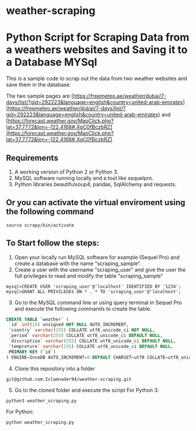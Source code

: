 # weather-scraping

# Python Script for Scraping Data from a weathers websites and Saving it to a Database MYSql
This is a sample code to scrap out the data from two weather websites and save them in the database.


The two sample pages are [https://freemeteo.ae/weather/dubai/7-days/list/?gid=292223&language=english&country=united-arab-emirates](https://freemeteo.ae/weather/dubai/7-days/list/?gid=292223&language=english&country=united-arab-emirates) and [https://forecast.weather.gov/MapClick.php?lat=37.7772&lon=-122.4168#.XgC0fBczbRZ](https://forecast.weather.gov/MapClick.php?lat=37.7772&lon=-122.4168#.XgC0fBczbRZ)
## Requirements
1. A working version of Python 2 or Python 3.
2. MySQL software running locally and a tool like sequelpro.
3. Python libraries beautifulsoup4, pandas, SqlAlchemy and requests.
## Or you can activate the virtual enviroment using the following command
```
source scrapy/bin/activate
```
## To Start follow the steps:
1. Open your locally run MySQL software for example (Sequel Pro) and create a database with the name "scraping_sample".
2. Create a user with the username "scraping_user" and give the user the full privileges to read and modify the table "scraping_sample"
```
mysql>CREATE USER 'scraping_user'@'localhost' IDENTIFIED BY '1234';
mysql>GRANT ALL PRIVILEGES ON * . * TO 'scraping_user'@'localhost';
```
3. Go to the MySQL command line or using query terminal in Sequel Pro and execute the following commands to create the table.
```sql
CREATE TABLE `weather` (
 `id` int(10) unsigned NOT NULL AUTO_INCREMENT,
 `country` varchar(255) COLLATE utf8_unicode_ci NOT NULL,
 `period` varchar(255) COLLATE utf8_unicode_ci DEFAULT NULL,
 `discription` varchar(255) COLLATE utf8_unicode_ci DEFAULT NULL,
 `tempreture` varchar(255) COLLATE utf8_unicode_ci DEFAULT NULL,
 PRIMARY KEY (`id`)
) ENGINE=InnoDB AUTO_INCREMENT=0 DEFAULT CHARSET=utf8 COLLATE=utf8_unicode_ci;
```
4. Clone this repository into a folder
```
git@github.com:Islamnader94/weather-scraping.git
```
5. Go to the cloned folder and execute the script
For Python 3:
```
python3 weather_scraping.py
```
For Python:
```
python weather_scraping.py
```